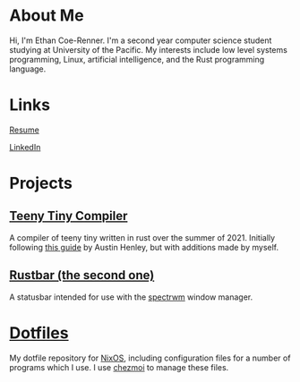 # About Me

Hi, I'm Ethan Coe-Renner. I'm a second year computer science student studying at University of the Pacific. My interests include low level systems programming, Linux, artificial intelligence, and the Rust programming language.

# Links

[Resume](https://ethan-coe-renner.github.io/resume.html)

[LinkedIn](https://www.linkedin.com/in/ethan-coe-renner-2629a5204)

# Projects

## [Teeny Tiny Compiler](https://github.com/ethan-coe-renner/teeny-tiny-compiler)

A compiler of teeny tiny written in rust over the summer of 2021. Initially following [this guide](https://austinhenley.com/blog/teenytinycompiler1.html) by Austin Henley, but with additions made by myself.

## [Rustbar (the second one)](https://github.com/ethan-coe-renner/rustbar-the-second-one)

A statusbar intended for use with the [spectrwm](https://github.com/conformal/spectrwm) window manager.


# [Dotfiles](https://github.com/ethan-coe-renner/dotfiles)

My dotfile repository for [NixOS](https://nixos.org), including configuration files for a number of programs which I use. I use [chezmoi](https://chezmoi.io) to manage these files.
